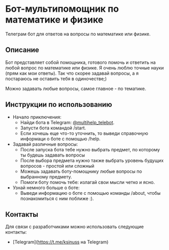 # Бот-мультипомощник по математике и физике

Телеграм бот для ответов на вопросы по математике или физике.


## Описание

Бот представляет собой помощника, готового помочь и ответить на любой вопрос по математике или физике. 
Я очень люблю точные науки (прям как мои ответы). Так что скорее задавай вопросы, а я постараюсь не оставить тебя в одиночестве;)

Можно задавать любые вопросы, самое главное - по тематике.

## Инструкции по использованию
- Начало приключения:
  - Найди бота в Telegram: [@multihelp_telebot](https://t.me/multihelp_telebot).
  - Запусти бота командой /start.
  - Если хочешь еще что-то уточнить, то выведи справочную информаци о боте с помощью /help.
- Задавай различные вопросы:
  - После запуска бота тебе нужно выбрать предмет, по которому ты будешь задавать вопросы
  - После выбора предмета нужно также выбрать уровень будущих вопросов - простой или сложный
  - Можешь задавать боту-помощнику любые вопросы по выбранному предмету.
  - Помоги боту помочь тебе: излагай свои мысли четко и ясно. 
- Узнай немного больше о боте:
  - Выведи информацию о боте с помощью команды /about, чтобы познакомиться с ним поближе :).


## Контакты
Для связи с разработчиками можно использовать следующие контакты:

- [Telegram](https://t.me/ksinuss на Telegram)
